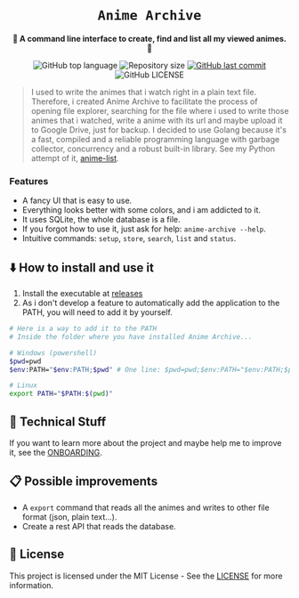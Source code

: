 <div align="center">
  <h1><code>Anime Archive</code></h1>

  <p>
    <strong>🦋 A command line interface to create, find and list all my viewed animes. 🦋</strong>
  </p>

  <p>
    <img
      alt="GitHub top language"
      src="https://img.shields.io/github/languages/top/kauefraga/anime-archive.svg"
    />
    <img
      alt="Repository size"
      src="https://img.shields.io/github/repo-size/kauefraga/anime-archive.svg"
    />
    <a href="https://github.com/kauefraga/anime-archive/commits/main">
      <img
        alt="GitHub last commit"
        src="https://img.shields.io/github/last-commit/kauefraga/anime-archive.svg"
      />
    </a>
    <img
      alt="GitHub LICENSE"
      src="https://img.shields.io/github/license/kauefraga/anime-archive.svg"
    />
  </p>
</div>

> I used to write the animes that i watch right in a plain text file. Therefore, i created Anime Archive to facilitate the process of opening file explorer, searching for the file where i used to write those animes that i watched, write a anime with its url and maybe upload it to Google Drive, just for backup. I decided to use Golang because it's a fast, compiled and a reliable programming language with garbage collector, concurrency and a robust built-in library. See my Python attempt of it, [anime-list](https://github.com/kauefraga/anime-list-python).

### Features

- A fancy UI that is easy to use.
- Everything looks better with some colors, and i am addicted to it.
- It uses SQLite, the whole database is a file.
- If you forgot how to use it, just ask for help: `anime-archive --help`.
- Intuitive commands: `setup`, `store`, `search`, `list` and `status`.

## ⬇️ How to install and use it

1. Install the executable at [releases](https://github.com/kauefraga/anime-archive/releases)
2. As i don't develop a feature to automatically add the application to the PATH, you will need to add it by yourself.

```bash
# Here is a way to add it to the PATH
# Inside the folder where you have installed Anime Archive...

# Windows (powershell)
$pwd=pwd
$env:PATH="$env:PATH;$pwd" # One line: $pwd=pwd;$env:PATH="$env:PATH;$pwd"

# Linux
export PATH="$PATH:$(pwd)"
```

## 🦄 Technical Stuff

If you want to learn more about the project and maybe help me to improve it, see the [ONBOARDING](ONBOARDING.md).

## 📋 Possible improvements

- A `export` command that reads all the animes and writes to other file format (json, plain text...).
- Create a rest API that reads the database.

## 📝 License

This project is licensed under the MIT License - See the [LICENSE](https://github.com/kauefraga/anime-archive/blob/main/LICENSE) for more information.
